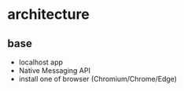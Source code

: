 # architecture

## base

* localhost app
* Native Messaging API
* install one of browser (Chromium/Chrome/Edge)